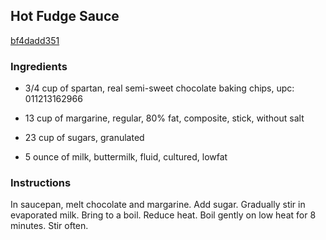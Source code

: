 ## Hot Fudge Sauce

[bf4dadd351](http://tastykitchen.com/recipes/desserts/hot-fudge-sauce-2/)

### Ingredients

 - 3/4 cup of spartan, real semi-sweet chocolate baking chips, upc: 011213162966

 - 13 cup of margarine, regular, 80% fat, composite, stick, without salt

 - 23 cup of sugars, granulated

 - 5 ounce of milk, buttermilk, fluid, cultured, lowfat

### Instructions

In saucepan, melt chocolate and margarine. Add sugar. Gradually stir in evaporated milk. Bring to a boil. Reduce heat. Boil gently on low heat for 8 minutes. Stir often.